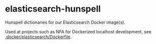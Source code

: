 # elasticsearch-hunspell

Hunspell dictionaries for our Elasticsearch Docker image(s).

Used at projects such as NFA for Dockerized localhost development, see [.docker/elasticsearch/Dockerfile](https://github.com/portadesign/nfa/blob/master/.docker/elasticsearch/Dockerfile).
